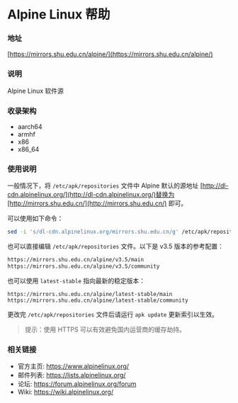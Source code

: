 # Alpine Linux 帮助

### 地址

[https://mirrors.shu.edu.cn/alpine/](https://mirrors.shu.edu.cn/alpine/)

### 说明

Alpine Linux 软件源

### 收录架构

* aarch64
* armhf
* x86
* x86\_64

### 使用说明

一般情况下，将 `/etc/apk/repositories` 文件中 Alpine 默认的源地址 [http://dl-cdn.alpinelinux.org/](http://dl-cdn.alpinelinux.org/)替换为[http://mirrors.shu.edu.cn/](http://mirrors.shu.edu.cn/) 即可。

可以使用如下命令：

```bash
sed -i 's/dl-cdn.alpinelinux.org/mirrors.shu.edu.cn/g' /etc/apk/repositories
```

也可以直接编辑 `/etc/apk/repositories` 文件。以下是 v3.5 版本的参考配置：

```bash
https://mirrors.shu.edu.cn/alpine/v3.5/main
https://mirrors.shu.edu.cn/alpine/v3.5/community
```

也可以使用 ``latest-stable`` 指向最新的稳定版本：

    https://mirrors.shu.edu.cn/alpine/latest-stable/main
    https://mirrors.shu.edu.cn/alpine/latest-stable/community

更改完 `/etc/apk/repositories` 文件后请运行 ``apk update`` 更新索引以生效。

> 提示：使用 HTTPS 可以有效避免国内运营商的缓存劫持。

### 相关链接 

  * 官方主页: https://www.alpinelinux.org/
  * 邮件列表: https://lists.alpinelinux.org/
  * 论坛: https://forum.alpinelinux.org/forum
  * Wiki: https://wiki.alpinelinux.org/

